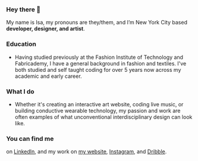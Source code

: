### Hey there 👋
My name is Isa, my pronouns are they/them, and I’m New York City based **developer, designer, and artist**.

### Education

- Having studied previously at the Fashion Institute of Technology and Fabricademy, I have a general background in fashion and textiles. I've both studied and self taught coding for over 5 years now across my academic and early career. 

### What I do

- Whether it's creating an interactive art website, coding live music, or building conductive wearable technology, my passion and work are often examples of what unconventional interdisciplinary design can look like. 

### You can find me 

on [LinkedIn](https://www.linkedin.com/in/isa-Biramontes/), and my work on [my website](https://isabiramontes.me/), [Instagram](https://www.instagram.com/isabiramontes/), and [Dribble](https://dribbble.com/isabiramontes).
